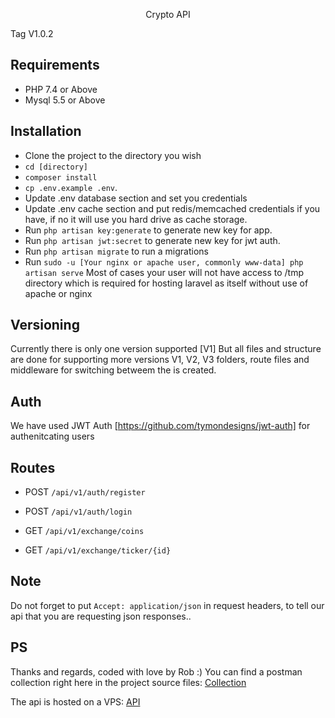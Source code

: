 <p align="center">Crypto API</p>

Tag V1.0.2

## Requirements
- PHP 7.4 or Above
- Mysql 5.5 or Above

## Installation

- Clone the project to the directory you wish
- `cd [directory]`
- `composer install`
- `cp .env.example .env`.
- Update .env database section and set you credentials
- Update .env cache section and put redis/memcached credentials if you have, if no it will use you hard drive as cache storage.
- Run `php artisan key:generate` to generate new key for app.
- Run `php artisan jwt:secret` to generate new key for jwt auth.
- Run `php artisan migrate` to run a migrations
- Run `sudo -u [Your nginx or apache user, commonly www-data] php artisan serve` Most of cases your user will not have access to /tmp 
directory which is required for hosting laravel as itself without use of apache or nginx


## Versioning
Currently there is only one version supported [V1]
But all files and structure are done for supporting more versions
V1, V2, V3 folders, route files and middleware for switching betweem the is created.

## Auth
We have used JWT Auth [https://github.com/tymondesigns/jwt-auth] for authenitcating users

## Routes
- POST `/api/v1/auth/register`
- POST `/api/v1/auth/login`

- GET `/api/v1/exchange/coins`
- GET `/api/v1/exchange/ticker/{id}`

## Note
Do not forget to put `Accept: application/json` in request headers, to tell our api that you are requesting json responses..

## PS
Thanks and regards, coded with love by Rob :)
You can find a postman collection right here in the project source files: [Collection](https://github.com/RobMKR/cryptoapi/edit/master/Crypto.postman_collection.json)

The api is hosted on a VPS: [API](http://69.55.59.179)
